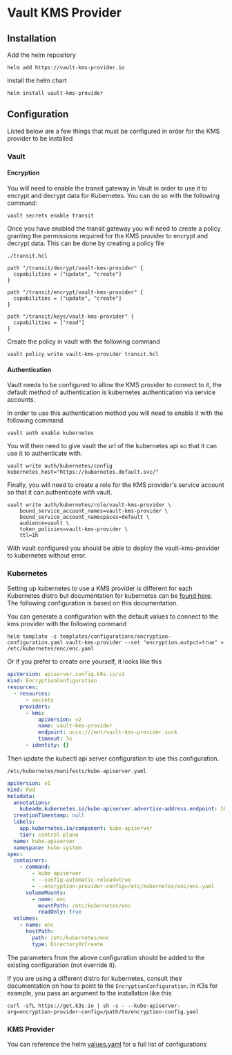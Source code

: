 # Vault KMS Provider

## Installation

Add the helm repository
```shell
helm add https://vault-kms-provider.io 
```

Install the helm chart
```shell
helm install vault-kms-provider
```

## Configuration

Listed below are a few things that must be configured in order for the KMS provider to be installed

### Vault

#### Encryption

You will need to enable the transit gateway in Vault in order to use it to encrypt and decrypt data for Kubernetes. You can do so with the following command:
```shell
vault secrets enable transit
```

Once you have enabled the transit gateway you will need to create a policy granting the permissions required for the KMS provider to encrypt and decrypt data. This can be done by creating a policy file

`./transit.hcl`
```hcl
path "/transit/decrypt/vault-kms-provider" {
  capabilities = ["update", "create"]
}

path "/transit/encrypt/vault-kms-provider" {
  capabilities = ["update", "create"]
}

path "/transit/keys/vault-kms-provider" {
  capabilities = ["read"]
}
```

Create the policy in vault with the following command
```shell
vault policy write vault-kms-provider transit.hcl
```

#### Authentication

Vault needs to be configured to allow the KMS provider to connect to it, the default method of authentication is kubernetes authentication via service accounts.

In order to use this authentication method you will need to enable it with the following command.
```shell
vault auth enable kubernetes
```

You will then need to give vault the url of the kubernetes api so that it can use it to authenticate with.
```shell
vault write auth/kubernetes/config kubernetes_host="https://kubernetes.default.svc/"
```

Finally, you will need to create a role for the KMS provider's service account so that it can authenticate with vault.
```shell
vault write auth/kubernetes/role/vault-kms-provider \
    bound_service_account_names=vault-kms-provider \
    bound_service_account_namespaces=default \
    audience=vault \
    token_policies=vault-kms-provider \
    ttl=1h
```

With vault configured you should be able to deploy the vault-kms-provider to kubernetes without error.

### Kubernetes

Setting up kubernetes to use a KMS provider is different for each Kubernetes distro but documentation for kubernetes can be [found here](https://kubernetes.io/docs/tasks/administer-cluster/encrypt-data/#use-the-new-encryption-configuration-file). The following configuration is based on this documentation. 

You can generate a configuration with the default values to connect to the kms provider with the following command
```shell
helm template -s templates/configurations/encryption-configuration.yaml vault-kms-provider --set "encryption.output=true" > /etc/kubernetes/enc/enc.yaml
```

Or if you prefer to create one yourself, it looks like this
```yaml
apiVersion: apiserver.config.k8s.io/v1
kind: EncryptionConfiguration
resources:
  - resources:
      - secrets
    providers:
      - kms:
          apiVersion: v2
          name: vault-kms-provider
          endpoint: unix:///mnt/vault-kms-provider.sock
          timeout: 3s
      - identity: {}
```

Then update the kubectl api server configuration to use this configuration.

`/etc/kubernetes/manifests/kube-apiserver.yaml`

```yaml
apiVersion: v1
kind: Pod
metadata:
  annotations:
    kubeadm.kubernetes.io/kube-apiserver.advertise-address.endpoint: 10.20.30.40:443
  creationTimestamp: null
  labels:
    app.kubernetes.io/component: kube-apiserver
    tier: control-plane
  name: kube-apiserver
  namespace: kube-system
spec:
  containers:
    - command:
        - kube-apiserver
        - --config-automatic-reload=true
        - --encryption-provider-config=/etc/kubernetes/enc/enc.yaml
      volumeMounts:
        - name: enc                          
          mountPath: /etc/kubernetes/enc
          readOnly: true
  volumes:
    - name: enc
      hostPath:
        path: /etc/kubernetes/enc
        type: DirectoryOrCreate
```

The parameters from the above configuration should be added to the existing configuration (not override it).

If you are using a different distro for kubernetes, consult their documentation on how to point to the `EncryptionConfiguration`. In K3s for example, you pass an argument to the installation like this
```shell
curl -sfL https://get.k3s.io | sh -s - --kube-apiserver-arg=encryption-provider-config=/path/to/encryption-config.yaml
```

### KMS Provider

You can reference the helm [values.yaml](https://github.com/Ruddickmg/vault-kms-provider/blob/main/helm/values.yaml) for a full list of configurations

